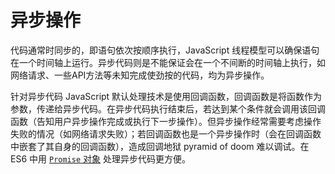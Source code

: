 # 异步操作
代码通常时同步的，即语句依次按顺序执行，JavaScript 线程模型可以确保语句在一个时间轴上运行。异步代码则是不能保证会在一个不间断的时间轴上执行，如网络请求、一些API方法等未知完成使劲按的代码，均为异步操作。

针对异步代码 JavaScript 默认处理技术是使用回调函数，回调函数是将函数作为参数，传递给异步代码。在异步代码执行结束后，若达到某个条件就会调用该回调函数（告知用户异步操作完成或执行下一步操作）。但异步操作经常需要考虑操作失败的情况（如网络请求失败）；若回调函数也是一个异步操作时（会在回调函数中嵌套了其自身的回调函数），造成回调地狱 pyramid of doom 难以调试。在 ES6 中用 [`Promise` 对象](D:/Front_end/ES6/Promise.md) 处理异步代码更方便。

